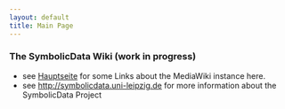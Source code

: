 ```yaml
---
layout: default
title: Main Page
---
```


### The SymbolicData Wiki (work in progress)

-   see [Hauptseite](Hauptseite "wikilink") for some Links about the MediaWiki instance here.
-   see <http://symbolicdata.uni-leipzig.de> for more information about the SymbolicData Project

